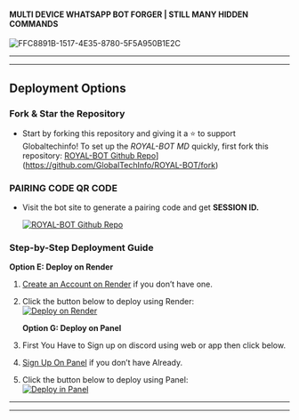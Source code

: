 
#### MULTI DEVICE WHATSAPP BOT FORGER | STILL MANY HIDDEN COMMANDS



![FFC8891B-1517-4E35-8780-5F5A950B1E2C](https://github.com/user-attachments/assets/9d60ba17-69c0-4e65-9916-4755fb5258c8)



----
  
----


##         Deployment Options


### **Fork & Star the Repository**
   - Start by forking this repository and giving it a ⭐ to support Globaltechinfo!
     To set up the *ROYAL-BOT MD* quickly, first fork this repository:
     [ROYAL-BOT Github Repo](https://img.shields.io/badge/Github-Fork%20Repo-red?style=for-the-badge&logo=Github)](https://github.com/GlobalTechInfo/ROYAL-BOT/fork)

### **PAIRING CODE QR CODE**
   - Visit the bot site to generate a pairing code and get **SESSION ID.**

     [![ROYAL-BOT Github Repo](https://img.shields.io/badge/Whatsapp-Pair%20Code-green?style=for-the-badge&logo=Whatsapp)](https://ultra-pair-e2afa02e65c6.herokuapp.com/)

### **Step-by-Step Deployment Guide**



**Option E: Deploy on Render**
1. [Create an Account on Render](https://dashboard.render.com/register) if you don’t have one.
2. Click the button below to deploy using Render:
   <br>
   <a href='https://dashboard.render.com' target="_blank">
      <img alt='Deploy on Render' src='https://img.shields.io/badge/-DEPLOY-black?style=for-the-badge&logo=render&logoColor=white'/>
   </a>
   

   
    **Option G: Deploy on Panel**
 1. First You Have to Sign up on discord using web or app then click below.
2. [Sign Up On Panel](https://bot-hosting.net/?aff=1097457675723341836) if you don’t have Already.
4. Click the button below to deploy using Panel:
   <br>
   <a href='https://bot-hosting.net/?aff=1097457675723341836' target="_blank">
      <img alt='Deploy in Panel' src='https://img.shields.io/badge/-DEPLOY-green?style=for-the-badge&logo=Cloudflare&logoColor=white'/>
   </a>
   
   
   
---


---
